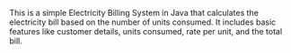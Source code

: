  This is a simple Electricity Billing System in Java that calculates the electricity bill based on the number of units consumed. It includes basic features like customer details, units consumed, rate per unit, and the total bill.